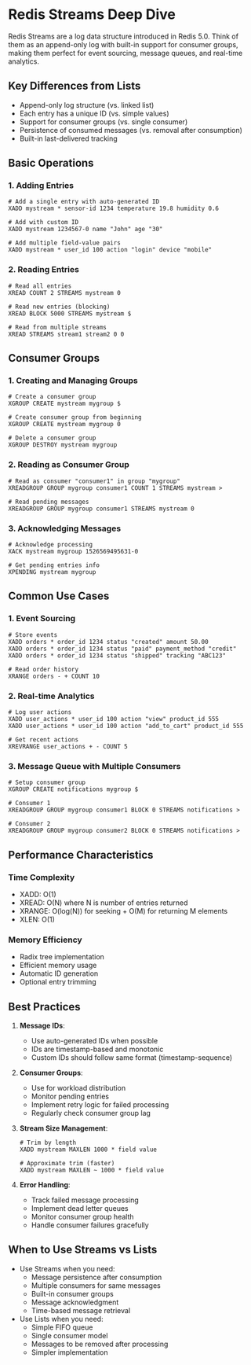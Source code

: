 # Redis Streams Deep Dive

Redis Streams are a log data structure introduced in Redis 5.0. Think of them as an append-only log with built-in support for consumer groups, making them perfect for event sourcing, message queues, and real-time analytics.

## Key Differences from Lists
- Append-only log structure (vs. linked list)
- Each entry has a unique ID (vs. simple values)
- Support for consumer groups (vs. single consumer)
- Persistence of consumed messages (vs. removal after consumption)
- Built-in last-delivered tracking

## Basic Operations

### 1. Adding Entries
```redis
# Add a single entry with auto-generated ID
XADD mystream * sensor-id 1234 temperature 19.8 humidity 0.6

# Add with custom ID
XADD mystream 1234567-0 name "John" age "30"

# Add multiple field-value pairs
XADD mystream * user_id 100 action "login" device "mobile"
```

### 2. Reading Entries
```redis
# Read all entries
XREAD COUNT 2 STREAMS mystream 0

# Read new entries (blocking)
XREAD BLOCK 5000 STREAMS mystream $

# Read from multiple streams
XREAD STREAMS stream1 stream2 0 0
```

## Consumer Groups

### 1. Creating and Managing Groups
```redis
# Create a consumer group
XGROUP CREATE mystream mygroup $

# Create consumer group from beginning
XGROUP CREATE mystream mygroup 0

# Delete a consumer group
XGROUP DESTROY mystream mygroup
```

### 2. Reading as Consumer Group
```redis
# Read as consumer "consumer1" in group "mygroup"
XREADGROUP GROUP mygroup consumer1 COUNT 1 STREAMS mystream >

# Read pending messages
XREADGROUP GROUP mygroup consumer1 STREAMS mystream 0
```

### 3. Acknowledging Messages
```redis
# Acknowledge processing
XACK mystream mygroup 1526569495631-0

# Get pending entries info
XPENDING mystream mygroup
```

## Common Use Cases

### 1. Event Sourcing
```redis
# Store events
XADD orders * order_id 1234 status "created" amount 50.00
XADD orders * order_id 1234 status "paid" payment_method "credit"
XADD orders * order_id 1234 status "shipped" tracking "ABC123"

# Read order history
XRANGE orders - + COUNT 10
```

### 2. Real-time Analytics
```redis
# Log user actions
XADD user_actions * user_id 100 action "view" product_id 555
XADD user_actions * user_id 100 action "add_to_cart" product_id 555

# Get recent actions
XREVRANGE user_actions + - COUNT 5
```

### 3. Message Queue with Multiple Consumers
```redis
# Setup consumer group
XGROUP CREATE notifications mygroup $

# Consumer 1
XREADGROUP GROUP mygroup consumer1 BLOCK 0 STREAMS notifications >

# Consumer 2
XREADGROUP GROUP mygroup consumer2 BLOCK 0 STREAMS notifications >
```

## Performance Characteristics

### Time Complexity
- XADD: O(1)
- XREAD: O(N) where N is number of entries returned
- XRANGE: O(log(N)) for seeking + O(M) for returning M elements
- XLEN: O(1)

### Memory Efficiency
- Radix tree implementation
- Efficient memory usage
- Automatic ID generation
- Optional entry trimming

## Best Practices

1. **Message IDs**:
   - Use auto-generated IDs when possible
   - IDs are timestamp-based and monotonic
   - Custom IDs should follow same format (timestamp-sequence)

2. **Consumer Groups**:
   - Use for workload distribution
   - Monitor pending entries
   - Implement retry logic for failed processing
   - Regularly check consumer group lag

3. **Stream Size Management**:
   ```redis
   # Trim by length
   XADD mystream MAXLEN 1000 * field value

   # Approximate trim (faster)
   XADD mystream MAXLEN ~ 1000 * field value
   ```

4. **Error Handling**:
   - Track failed message processing
   - Implement dead letter queues
   - Monitor consumer group health
   - Handle consumer failures gracefully

## When to Use Streams vs Lists
- Use Streams when you need:
  - Message persistence after consumption
  - Multiple consumers for same messages
  - Built-in consumer groups
  - Message acknowledgment
  - Time-based message retrieval
- Use Lists when you need:
  - Simple FIFO queue
  - Single consumer model
  - Messages to be removed after processing
  - Simpler implementation 